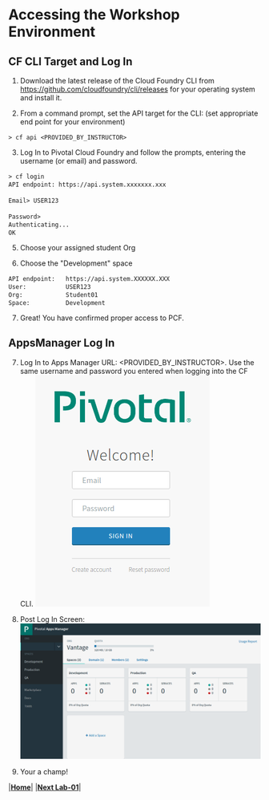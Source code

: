 [login]: img/login.png "PCF Login"
[appManagerHome]: img/appManagerHome.png "AppManager Home"

# Accessing the Workshop Environment

## CF CLI Target and Log In

1. Download the latest release of the Cloud Foundry CLI from https://github.com/cloudfoundry/cli/releases for your operating system and install it.

2. From a command prompt, set the API target for the CLI: (set appropriate end point for your environment)
```
> cf api <PROVIDED_BY_INSTRUCTOR>
```
3. Log In to Pivotal Cloud Foundry and follow the prompts, entering the username (or email) and password.
```
> cf login
API endpoint: https://api.system.xxxxxxx.xxx

Email> USER123

Password>
Authenticating...
OK
```
5. Choose your assigned student Org

6. Choose the "Development" space
```
API endpoint:   https://api.system.XXXXXX.XXX
User:           USER123
Org:            Student01
Space:          Development
```
7. Great! You have confirmed proper access to PCF.

## AppsManager Log In

7. Log In to Apps Manager URL: <PROVIDED_BY_INSTRUCTOR>. Use the same username and password you entered when logging into the CF CLI.
![alt text][login]

8. Post Log In Screen:
![alt text][appManagerHome]

9. Your a champ!

|**[Home](../../README.md)**| |**[Next Lab-01](../Lab-01/README.md)**|